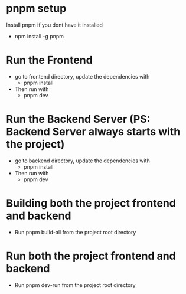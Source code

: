 # pnpm setup

Install pnpm if you dont have it installed

- npm install -g pnpm

# Run the Frontend

- go to frontend directory, update the dependencies with
  - pnpm install
- Then run with
  - pnpm dev

# Run the Backend Server (PS: Backend Server always starts with the project)

- go to backend directory, update the dependencies with
  - pnpm install
- Then run with
  - pnpm dev

# Building both the project frontend and backend

- Run pnpm build-all from the project root directory

# Run both the project frontend and backend

- Run pnpm dev-run from the project root directory
